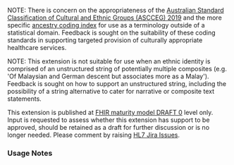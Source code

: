 NOTE: There is concern on the appropriateness of the [Australian Standard Classification of Cultural and Ethnic Groups (ASCCEG) 2019](https://www.abs.gov.au/statistics/classifications/australian-standard-classification-cultural-and-ethnic-groups-ascceg/2019) and the more specific [ancestry coding index](https://www.abs.gov.au/statistics/classifications/australian-standard-classification-cultural-and-ethnic-groups-ascceg/2019#index-for-coding-responses) for use as a terminology outside of a statistical domain. Feedback is sought on the suitability of these coding standards in supporting targeted provision of culturally appropriate healthcare services.

NOTE: This extension is not suitable for use when an ethnic identity is comprised of an unstructured string of potentially multiple composites (e.g. 'Of Malaysian and German descent but associates more as a Malay'). Feedback is sought on how to support an unstructured string, including the possibility of a string alternative to cater for narrative or composite text statements.

<p class="request-for-feedback">This extension is published at <a href="generalguidance.html#maturity-levels">FHIR maturity model DRAFT 0</a> level only.  Input is requested to assess whether this extension has support to be approved, should be retained as a draft for further discussion or is no longer needed.  Please comment by raising <a href="https://jira.hl7.org/projects/FHIR/issues">HL7 Jira Issues</a>.</p>

### Usage Notes
